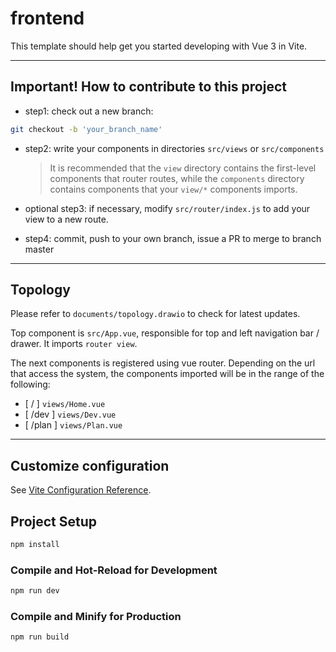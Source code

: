 # frontend

This template should help get you started developing with Vue 3 in Vite.

---

## Important! How to contribute to this project

- step1: check out a new branch:

```sh
git checkout -b 'your_branch_name'
```

- step2: write your components in directories `src/views` or `src/components`
    > It is recommended that the `view` directory contains the first-level components that router routes, while the `components` directory contains components that your `view/*` components imports. 

- optional step3: if necessary, modify `src/router/index.js` to add your view to a new route.

- step4: commit, push to your own branch, issue a PR to merge to branch master

---

## Topology

Please refer to `documents/topology.drawio` to check for latest updates.

Top component is `src/App.vue`, responsible for top and left navigation bar / drawer. It imports `router view`.

The next components is registered using vue router. Depending on the url that access the system, the components imported will be in the range of the following:
- [ / ] `views/Home.vue`
- [ /dev ] `views/Dev.vue`
- [ /plan ] `views/Plan.vue`

---

## Customize configuration

See [Vite Configuration Reference](https://vitejs.dev/config/).

## Project Setup

```sh
npm install
```

### Compile and Hot-Reload for Development

```sh
npm run dev
```

### Compile and Minify for Production

```sh
npm run build
```
